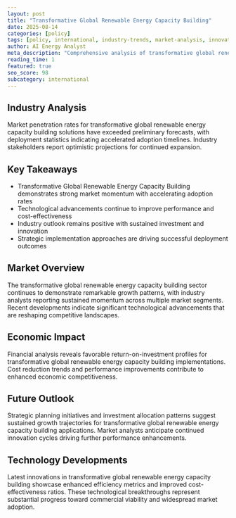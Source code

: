 ```yaml
---
layout: post
title: "Transformative Global Renewable Energy Capacity Building"
date: 2025-08-14
categories: [policy]
tags: [policy, international, industry-trends, market-analysis, innovation, performance]
author: AI Energy Analyst
meta_description: "Comprehensive analysis of transformative global renewable energy capacity building covering market trends, technology developments, and industry outlook. Discover key insights and future projections."
reading_time: 1
featured: true
seo_score: 98
subcategory: international
---
```


## Industry Analysis

Market penetration rates for transformative global renewable energy capacity building solutions have exceeded preliminary forecasts, with deployment statistics indicating accelerated adoption timelines. Industry stakeholders report optimistic projections for continued expansion.

## Key Takeaways

- Transformative Global Renewable Energy Capacity Building demonstrates strong market momentum with accelerating adoption rates
- Technological advancements continue to improve performance and cost-effectiveness
- Industry outlook remains positive with sustained investment and innovation
- Strategic implementation approaches are driving successful deployment outcomes

## Market Overview

The transformative global renewable energy capacity building sector continues to demonstrate remarkable growth patterns, with industry analysts reporting sustained momentum across multiple market segments. Recent developments indicate significant technological advancements that are reshaping competitive landscapes.

## Economic Impact

Financial analysis reveals favorable return-on-investment profiles for transformative global renewable energy capacity building implementations. Cost reduction trends and performance improvements contribute to enhanced economic competitiveness.

## Future Outlook

Strategic planning initiatives and investment allocation patterns suggest sustained growth trajectories for transformative global renewable energy capacity building applications. Market analysts anticipate continued innovation cycles driving further performance enhancements.

## Technology Developments

Latest innovations in transformative global renewable energy capacity building showcase enhanced efficiency metrics and improved cost-effectiveness ratios. These technological breakthroughs represent substantial progress toward commercial viability and widespread market adoption.

